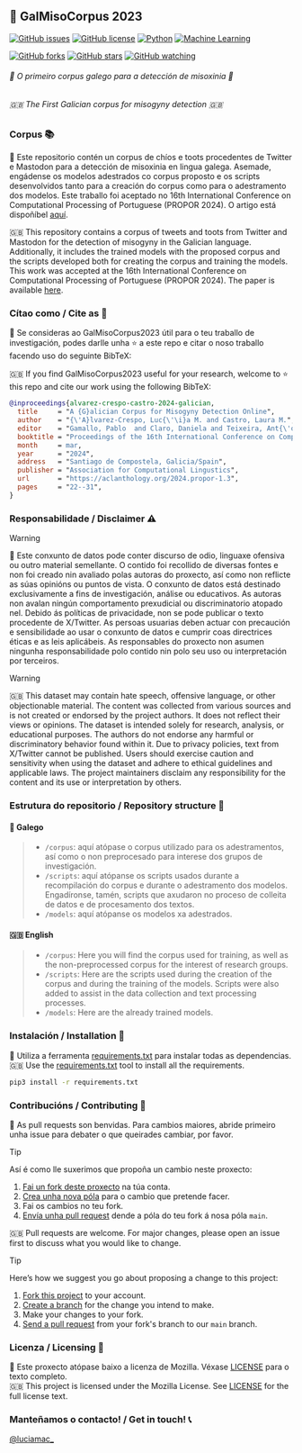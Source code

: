 ## :bookmark_tabs: GalMisoCorpus 2023

[![GitHub issues](https://img.shields.io/github/issues/luciamariaalvarezcrespo/GalMisoCorpus2023)](https://github.com/luciamariaalvarezcrespo/GalMisoCorpus2023/issues) [![GitHub license](https://img.shields.io/github/license/luciamariaalvarezcrespo/GalMisoCorpus2023)](https://github.com/luciamariaalvarezcrespo/GalMisoCorpus2023/blob/main/LICENSE)
[![Python](https://img.shields.io/badge/Python-3.10-blue)](https://www.python.org/downloads/release/python-310/)
[![Machine Learning](https://img.shields.io/badge/Machine%20Learning-Scikit--learn-orange)](https://scikit-learn.org/)

[![GitHub forks](https://img.shields.io/github/forks/luciamariaalvarezcrespo/GalMisoCorpus2023)](https://github.com/luciamariaalvarezcrespo/GalMisoCorpus2023/network)
[![GitHub stars](https://img.shields.io/github/stars/luciamariaalvarezcrespo/GalMisoCorpus2023)](https://github.com/luciamariaalvarezcrespo/GalMisoCorpus2023/stargazers) [![GitHub watching](https://img.shields.io/github/watchers/luciamariaalvarezcrespo/GalMisoCorpus2023?style=social)](https://github.com/luciamariaalvarezcrespo/GalMisoCorpus2023/watchers)

###### :octopus: _O primeiro corpus galego para a detección de misoxinia_ :octopus:
###### :gb: _The First Galician corpus for misogyny detection_ 🇬🇧

### Corpus :books:

:octopus: Este repositorio contén un corpus de chíos e toots procedentes de Twitter e Mastodon para a detección de misoxinia en lingua galega. Asemade, engádense os modelos adestrados co corpus proposto e os scripts desenvolvidos tanto para a creación do corpus como para o adestramento dos modelos. Este traballo foi aceptado no 16th International Conference on Computational Processing of Portuguese (PROPOR 2024). O artigo está dispoñíbel [aquí](https://aclanthology.org/2024.propor-1.3/). 

:gb: This repository contains a corpus of tweets and toots from Twitter and Mastodon for the detection of misogyny in the Galician language. Additionally, it includes the trained models with the proposed corpus and the scripts developed both for creating the corpus and training the models. This work was accepted at the 16th International Conference on Computational Processing of Portuguese (PROPOR 2024). The paper is available [here](https://aclanthology.org/2024.propor-1.3/).

### Cítao como / Cite as :sparkling_heart:

:octopus: Se consideras ao GalMisoCorpus2023 útil para o teu traballo de investigación, podes darlle unha :star: a este repo e citar o noso traballo facendo uso do seguinte BibTeX:

:gb: If you find GalMisoCorpus2023 useful for your research, welcome to :star: this repo and cite our work using the following BibTeX:

```bib
@inproceedings{alvarez-crespo-castro-2024-galician,
  title     = "A {G}alician Corpus for Misogyny Detection Online",
  author    = "{\'A}lvarez-Crespo, Luc{\'\i}a M. and Castro, Laura M.",
  editor    = "Gamallo, Pablo  and Claro, Daniela and Teixeira, Ant{\'o}nio and Real, Livy  and Garcia, Marcos  and Oliveira, Hugo Gon{\c{c}}alo  and Amaro, Raquel",
  booktitle = "Proceedings of the 16th International Conference on Computational Processing of Portuguese",
  month     = mar,
  year      = "2024",
  address   = "Santiago de Compostela, Galicia/Spain",
  publisher = "Association for Computational Lingustics",
  url       = "https://aclanthology.org/2024.propor-1.3",
  pages     = "22--31",
}
```

### Responsabilidade / Disclaimer :warning:
> [!WARNING] 
> :octopus: Este conxunto de datos pode conter discurso de odio, linguaxe ofensiva ou outro material semellante. O contido foi recollido de diversas fontes e non foi creado nin avaliado polas autoras do proxecto, así como non reflicte as súas opinións ou puntos de vista. O conxunto de datos está destinado exclusivamente a fins de investigación, análise ou educativos. As autoras non avalan ningún comportamento prexudicial ou discriminatorio atopado nel. Debido ás políticas de privacidade, non se pode publicar o texto procedente de X/Twitter. As persoas usuarias deben actuar con precaución e sensibilidade ao usar o conxunto de datos e cumprir coas directrices éticas e as leis aplicábeis. As responsables do proxecto non asumen ningunha responsabilidade polo contido nin polo seu uso ou interpretación por terceiros.

> [!WARNING]
> :gb: This dataset may contain hate speech, offensive language, or other objectionable material. The content was collected from various sources and is not created or endorsed by the project authors. It does not reflect their views or opinions. The dataset is intended solely for research, analysis, or educational purposes. The authors do not endorse any harmful or discriminatory behavior found within it. Due to privacy policies, text from X/Twitter cannot be published. Users should exercise caution and sensitivity when using the dataset and adhere to ethical guidelines and applicable laws. The project maintainers disclaim any responsibility for the content and its use or interpretation by others.

### Estrutura do repositorio / Repository structure :file_folder:

#### :octopus: Galego

> - `/corpus`: aquí atópase o corpus utilizado para os adestramentos, así como o non preprocesado para interese dos grupos de investigación.
> - `/scripts`: aquí atópanse os scripts usados durante a recompilación do corpus e durante o adestramento dos modelos. Engadíronse, tamén, scripts que axudaron no proceso de colleita de datos e de procesamento dos textos.
> - `/models`: aquí atópanse os modelos xa adestrados.

#### :gb: English

> - `/corpus`: Here you will find the corpus used for training, as well as the non-preprocessed corpus for the interest of research groups.
> - `/scripts`: Here are the scripts used during the creation of the corpus and during the training of the models. Scripts were also added to assist in the data collection and text processing processes.
> - `/models`: Here are the already trained models.

### Instalación / Installation :wrench:
:octopus: Utiliza a ferramenta [requirements.txt](https://github.com/luciamariaalvarezcrespo/GalMisoCorpus2023/blob/main/requirements.txt) para instalar todas as dependencias.  
:gb: Use the [requirements.txt](https://github.com/luciamariaalvarezcrespo/GalMisoCorpus2023/blob/main/requirements.txt) tool to install all the requirements.   

```bash
pip3 install -r requirements.txt
```

### Contribucións / Contributing :open_hands:
:octopus: As pull requests son benvidas. Para cambios maiores, abride primeiro unha issue para debater o que queirades cambiar, por favor.  

> [!TIP]
> Así é como lle suxerimos que propoña un cambio neste proxecto:
>
> 1. [Fai un fork deste proxecto][fork] na túa conta.
> 2. [Crea unha nova póla][branch] para o cambio que pretende facer.
> 3. Fai os cambios no teu fork.
> 4. [Envía unha pull request][pr] dende a póla do teu fork á nosa póla `main`.

:gb: Pull requests are welcome. For major changes, please open an issue first to discuss what you would like to change.  

> [!TIP]
> Here’s how we suggest you go about proposing a change to this project:  
>
> 1. [Fork this project][fork] to your account.
> 2. [Create a branch][branch] for the change you intend to make.
> 3. Make your changes to your fork.
> 4. [Send a pull request][pr] from your fork's branch to our `main` branch.

[fork]: https://help.github.com/articles/fork-a-repo/
[branch]: https://help.github.com/articles/creating-and-deleting-branches-within-your-repository
[pr]: https://help.github.com/articles/using-pull-requests/

### Licenza / Licensing :scroll:

:octopus: Este proxecto atópase baixo a licenza de Mozilla. Véxase [LICENSE](https://github.com/luciamariaalvarezcrespo/GalMisoCorpus2023/blob/main/LICENSE) para o texto completo.  
:gb: This project is licensed under the Mozilla License. See [LICENSE](https://github.com/luciamariaalvarezcrespo/GalMisoCorpus2023/blob/main/LICENSE) for the full license text.

### Manteñamos o contacto! / Get in touch! :telephone_receiver:
[@luciamac_](https://www.twitter.com/luciamac_)
